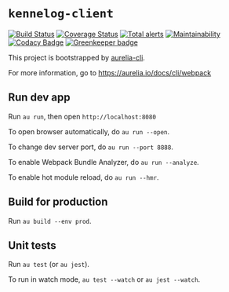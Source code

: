 # `kennelog-client`

[![Build Status](https://travis-ci.com/roris/kennelog-client.svg?branch=master)](https://travis-ci.com/roris/kennelog-client)
[![Coverage Status](https://coveralls.io/repos/github/roris/kennelog-client/badge.svg?branch=master)](https://coveralls.io/github/roris/kennelog-client?branch=master)
[![Total alerts](https://img.shields.io/lgtm/alerts/g/roris/kennelog-client.svg?logo=lgtm&logoWidth=18)](https://lgtm.com/projects/g/roris/kennelog-client/alerts/)
[![Maintainability](https://api.codeclimate.com/v1/badges/56f5cc5a3b8d2f41d885/maintainability)](https://codeclimate.com/github/roris/kennelog-client/maintainability)
[![Codacy Badge](https://api.codacy.com/project/badge/Grade/82f1c450d58c40b88fde7ba6f899a479)](https://app.codacy.com/app/roris/kennelog-client?utm_source=github.com&utm_medium=referral&utm_content=roris/kennelog-client&utm_campaign=Badge_Grade_Dashboard)
[![Greenkeeper badge](https://badges.greenkeeper.io/roris/kennelog-client.svg)](https://greenkeeper.io/)

This project is bootstrapped by [aurelia-cli](https://github.com/aurelia/cli).

For more information, go to https://aurelia.io/docs/cli/webpack

## Run dev app

Run `au run`, then open `http://localhost:8080`

To open browser automatically, do `au run --open`.

To change dev server port, do `au run --port 8888`.

To enable Webpack Bundle Analyzer, do `au run --analyze`.

To enable hot module reload, do `au run --hmr`.

## Build for production

Run `au build --env prod`.

## Unit tests

Run `au test` (or `au jest`).

To run in watch mode, `au test --watch` or `au jest --watch`.
